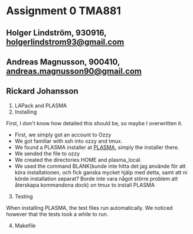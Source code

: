 # Assignment 0 TMA881
## Holger Lindström, 930916, holgerlindstrom93@gmail.com
## Andreas Magnusson, 900410, andreas.magnusson90@gmail.com
## Rickard Johansson
1. LAPack and PLASMA
2. Installing

First, I don't know how detailed this should be, so maybe I overwritten it.

* First, we simply got an account to Ozzy
* We got familiar with ssh into ozzy and tmux.
* We found a PLASMA installer at [PLASMA](http://www.netlib.org/plasma/), simply the installer there.
* We sended the file to ozzy
* We created the directories HOME and plasma_local.
* We used the command BLANK(kunde inte hitta det jag använde för att köra installationen, och fick ganska mycket hjälp med detta, samt att ni körde installation separat? Borde inte vara något större problem att återskapa kommandona dock) on tmux to install PLASMA


3. Testing

When installing PLASMA, the test files run automatically. We noticed however that the tests took a while to run.

4. Makefile
